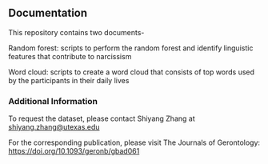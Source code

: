 ## Documentation
This repository contains two documents- 

Random forest: scripts to perform the random forest and identify linguistic features that contribute to narcissism 

Word cloud: scripts to create a word cloud that consists of top words used by the participants in their daily lives

### Additional Information
To request the dataset, please contact Shiyang Zhang at shiyang.zhang@utexas.edu

For the corresponding publication, please visit The Journals of Gerontology: https://doi.org/10.1093/geronb/gbad061
